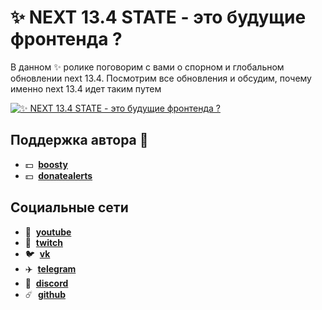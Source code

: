 # ✨ NEXT 13.4 STATE - это будущие фронтенда ?

В данном ✨ ролике поговорим с вами о спорном и глобальном обновлении next 13.4. Посмотрим все обновления и обсудим, почему именно next 13.4 идет таким путем

[![✨ NEXT 13.4 STATE - это будущие фронтенда ?](https://img.youtube.com/vi/M-eU6PBEbCw/maxresdefault.jpg)](https://youtu.be/M-eU6PBEbCw)

## Поддержка автора 🧊
- 💵 &nbsp;**[boosty](https://boosty.to/siberiacancode)**
- 💵 &nbsp;**[donatealerts](https://www.donationalerts.com/r/siberiacancode)**

## Социальные сети
- :popcorn: &nbsp;**[youtube](https://www.youtube.com/c/SIBERIACANCODE)**
- :popcorn: &nbsp;**[twitch](https://www.twitch.tv/siberiacancode)**
- :bird: &nbsp;**[vk](https://vk.com/siberiacancode)**
- :airplane: &nbsp;**[telegram](https://t.me/siberiacancode)**
- :robot: &nbsp;**[discord](https://discord.gg/UsM4F9h6hn)**
- :comet: &nbsp;**[github](https://github.com/debabin)**
